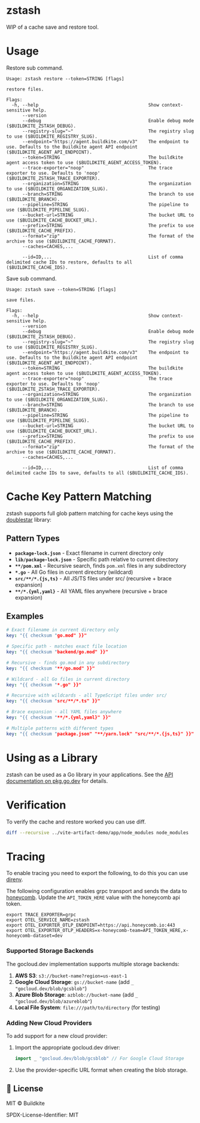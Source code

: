 # zstash

WIP of a cache save and restore tool.

# Usage

Restore sub command.

```
Usage: zstash restore --token=STRING [flags]

restore files.

Flags:
  -h, --help                                         Show context-sensitive help.
      --version
      --debug                                        Enable debug mode ($BUILDKITE_ZSTASH_DEBUG).
      --registry-slug="~"                            The registry slug to use ($BUILDKITE_REGISTRY_SLUG).
      --endpoint="https://agent.buildkite.com/v3"    The endpoint to use. Defaults to the Buildkite agent API endpoint ($BUILDKITE_AGENT_API_ENDPOINT).
      --token=STRING                                 The buildkite agent access token to use ($BUILDKITE_AGENT_ACCESS_TOKEN).
      --trace-exporter="noop"                        The trace exporter to use. Defaults to 'noop' ($BUILDKITE_ZSTASH_TRACE_EXPORTER).
      --organization=STRING                          The organization to use ($BUILDKITE_ORGANIZATION_SLUG).
      --branch=STRING                                The branch to use ($BUILDKITE_BRANCH).
      --pipeline=STRING                              The pipeline to use ($BUILDKITE_PIPELINE_SLUG).
      --bucket-url=STRING                            The bucket URL to use ($BUILDKITE_CACHE_BUCKET_URL).
      --prefix=STRING                                The prefix to use ($BUILDKITE_CACHE_PREFIX).
      --format="zip"                                 The format of the archive to use ($BUILDKITE_CACHE_FORMAT).
      --caches=CACHES,...

      --id=ID,...                                    List of comma delimited cache IDs to restore, defaults to all ($BUILDKITE_CACHE_IDS).
```

Save sub command.

```
Usage: zstash save --token=STRING [flags]

save files.

Flags:
  -h, --help                                         Show context-sensitive help.
      --version
      --debug                                        Enable debug mode ($BUILDKITE_ZSTASH_DEBUG).
      --registry-slug="~"                            The registry slug to use ($BUILDKITE_REGISTRY_SLUG).
      --endpoint="https://agent.buildkite.com/v3"    The endpoint to use. Defaults to the Buildkite agent API endpoint ($BUILDKITE_AGENT_API_ENDPOINT).
      --token=STRING                                 The buildkite agent access token to use ($BUILDKITE_AGENT_ACCESS_TOKEN).
      --trace-exporter="noop"                        The trace exporter to use. Defaults to 'noop' ($BUILDKITE_ZSTASH_TRACE_EXPORTER).
      --organization=STRING                          The organization to use ($BUILDKITE_ORGANIZATION_SLUG).
      --branch=STRING                                The branch to use ($BUILDKITE_BRANCH).
      --pipeline=STRING                              The pipeline to use ($BUILDKITE_PIPELINE_SLUG).
      --bucket-url=STRING                            The bucket URL to use ($BUILDKITE_CACHE_BUCKET_URL).
      --prefix=STRING                                The prefix to use ($BUILDKITE_CACHE_PREFIX).
      --format="zip"                                 The format of the archive to use ($BUILDKITE_CACHE_FORMAT).
      --caches=CACHES,...

      --id=ID,...                                    List of comma delimited cache IDs to save, defaults to all ($BUILDKITE_CACHE_IDS).
```

# Cache Key Pattern Matching

zstash supports full glob pattern matching for cache keys using the [doublestar](https://github.com/bmatcuk/doublestar) library:

## Pattern Types

- **`package-lock.json`** - Exact filename in current directory only
- **`lib/package-lock.json`** - Specific path relative to current directory  
- **`**/pom.xml`** - Recursive search, finds `pom.xml` files in any subdirectory
- **`*.go`** - All Go files in current directory (wildcard)
- **`src/**/*.{js,ts}`** - All JS/TS files under src/ (recursive + brace expansion)
- **`**/*.{yml,yaml}`** - All YAML files anywhere (recursive + brace expansion)

## Examples

```yaml
# Exact filename in current directory only
key: "{{ checksum "go.mod" }}"

# Specific path - matches exact file location  
key: "{{ checksum "backend/go.mod" }}"

# Recursive - finds go.mod in any subdirectory
key: "{{ checksum "**/go.mod" }}"

# Wildcard - all Go files in current directory
key: "{{ checksum "*.go" }}"

# Recursive with wildcards - all TypeScript files under src/
key: "{{ checksum "src/**/*.ts" }}"

# Brace expansion - all YAML files anywhere
key: "{{ checksum "**/*.{yml,yaml}" }}"

# Multiple patterns with different types
key: "{{ checksum "package.json" "**/yarn.lock" "src/**/*.{js,ts}" }}"
```

# Using as a Library

zstash can be used as a Go library in your applications. See the [API documentation on pkg.go.dev](https://pkg.go.dev/github.com/buildkite/zstash) for details.

# Verification

To verify the cache and restore worked you can use diff.

```bash
diff --recursive ../vite-artifact-demo/app/node_modules node_modules
```

# Tracing

To enable tracing you need to export the following, to do this you can use [direnv](https://direnv.net/).

The following configuration enables grpc transport and sends the data to [honeycomb](https://www.honeycomb.io/distributed-tracing). Update the `API_TOKEN_HERE` value with the honeycomb api token.

```
export TRACE_EXPORTER=grpc
export OTEL_SERVICE_NAME=zstash
export OTEL_EXPORTER_OTLP_ENDPOINT=https://api.honeycomb.io:443
export OTEL_EXPORTER_OTLP_HEADERS=x-honeycomb-team=API_TOKEN_HERE,x-honeycomb-dataset=dev
```

### Supported Storage Backends

The gocloud.dev implementation supports multiple storage backends:

1. **AWS S3**: `s3://bucket-name?region=us-east-1`
2. **Google Cloud Storage**: `gs://bucket-name` (add `_ "gocloud.dev/blob/gcsblob"`)
3. **Azure Blob Storage**: `azblob://bucket-name` (add `_ "gocloud.dev/blob/azureblob"`)
4. **Local File System**: `file:///path/to/directory` (for testing)

### Adding New Cloud Providers

To add support for a new cloud provider:

1. Import the appropriate gocloud.dev driver:
   ```go
   import _ "gocloud.dev/blob/gcsblob" // For Google Cloud Storage
   ```

2. Use the provider-specific URL format when creating the blob storage.

## 📝 License

MIT © Buildkite

SPDX-License-Identifier: MIT